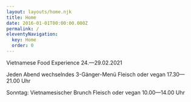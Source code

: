 ```yaml
---
layout: layouts/home.njk
title: Home
date: 2016-01-01T00:00:00.000Z
permalink: /
eleventyNavigation:
  key: Home
  order: 0
---
```

Vietnamese Food Experience
24.—29.02.2021


Jeden Abend wechselndes 3-Gänger-Menü
Fleisch oder vegan
17.30—21.00 Uhr

Sonntag: Vietnamesischer Brunch
Fleisch oder vegan
10.00—14.00 Uhr